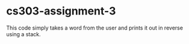 # cs303-assignment-3

This code simply takes a word from the user and prints it out in reverse using a stack. 
